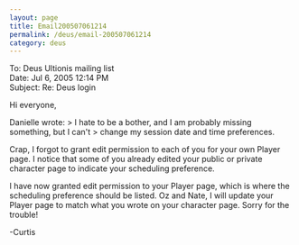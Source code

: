```yaml
---
layout: page
title: Email200507061214
permalink: /deus/email-200507061214
category: deus
---
```

To: Deus Ultionis mailing list
<br>Date: Jul 6, 2005 12:14 PM
<br>Subject: Re: Deus login

Hi everyone,

Danielle wrote:
&gt; I hate to be a bother, and I am probably missing something, but I can't
&gt; change my session date and time preferences.

Crap, I forgot to grant edit permission to each of you for your own
Player page. I notice that some of you already edited your public or
private character page to indicate your scheduling preference.

I have now granted edit permission to your Player page, which is where
the scheduling preference should be listed. Oz and Nate, I will update
your Player page to match what you wrote on your character page. Sorry
for the trouble!

-Curtis
